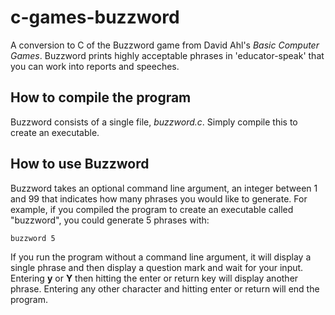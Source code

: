 # c-games-buzzword
A conversion to C of the Buzzword game from David Ahl's *Basic Computer Games*. Buzzword prints highly acceptable phrases in 'educator-speak' that you can work into reports and speeches.
## How to compile the program
Buzzword consists of a single file, *buzzword.c*. Simply compile this to create an executable.
## How to use Buzzword
Buzzword takes an optional command line argument, an integer between 1 and 99 that indicates how many phrases you would like to generate. For example, if you compiled the program to create an executable called "buzzword", you could generate 5 phrases with:
```
buzzword 5
```
If you run the program without a command line argument, it will display a single phrase and then display a question mark and wait for your input. Entering **y** or **Y** then hitting the enter or return key will display another phrase. Entering any other character and hitting enter or return will end the program.
